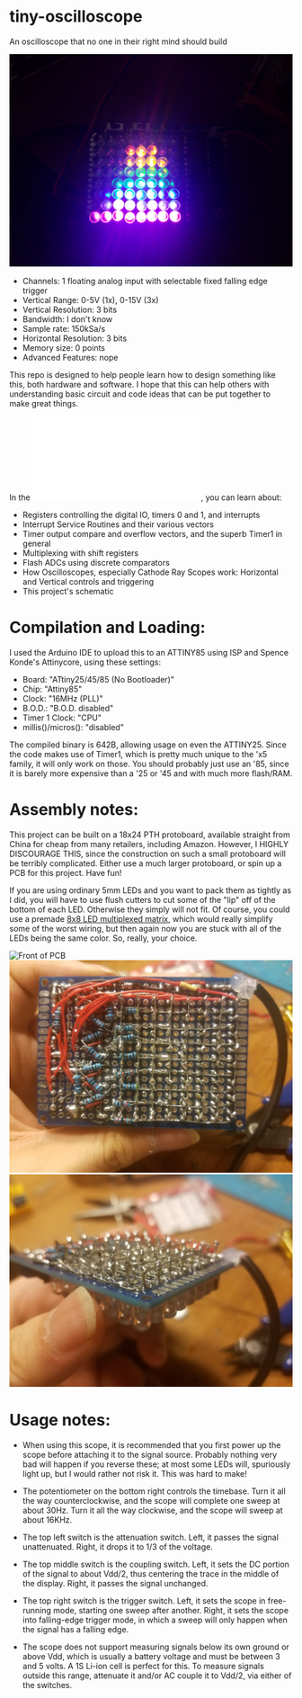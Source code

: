 # tiny-oscilloscope
An oscilloscope that no one in their right mind should build

![Showing a sine wave](assets/sine.jpg)

- Channels: 1 floating analog input with selectable fixed falling edge trigger
- Vertical Range: 0-5V (1x), 0-15V (3x)
- Vertical Resolution: 3 bits
- Bandwidth: I don't know
- Sample rate: 150kSa/s
- Horizontal Resolution: 3 bits
- Memory size: 0 points
- Advanced Features: nope

This repo is designed to help people learn how to design something like this, both hardware and software. I hope that this can help others with understanding basic circuit and code ideas that can be put together to make great things.

In the ![design notes document](/design.md), you can learn about:
- Registers controlling the digital IO, timers 0 and 1, and interrupts
- Interrupt Service Routines and their various vectors
- Timer output compare and overflow vectors, and the superb Timer1 in general
- Multiplexing with shift registers
- Flash ADCs using discrete comparators
- How Oscilloscopes, especially Cathode Ray Scopes work: Horizontal and Vertical controls and triggering
- This project's schematic

# Compilation and Loading:

I used the Arduino IDE to upload this to an ATTINY85 using ISP and Spence Konde's Attinycore, using these settings:

- Board: "ATtiny25/45/85 (No Bootloader)"
- Chip: "Attiny85"
- Clock: "16MHz (PLL)"
- B.O.D.: "B.O.D. disabled"
- Timer 1 Clock: "CPU"
- millis()/micros(): "disabled"

The compiled binary is 642B, allowing usage on even the ATTINY25. Since the code makes use of Timer1, which is pretty much unique to the 'x5 family, it will only work on those. You should probably just use an '85, since it is barely more expensive than a '25 or '45 and with much more flash/RAM.

# Assembly notes:

This project can be built on a 18x24 PTH protoboard, available straight from China for cheap from many retailers, including Amazon. However, I HIGHLY DISCOURAGE THIS, since the construction on such a small protoboard will be  terribly complicated. Either use a much larger protoboard, or spin up a PCB for this project. Have fun!

If you are using ordinary 5mm LEDs and you want to pack them as tightly as I did, you will have to use flush cutters to cut some of the "lip" off of the bottom of each LED. Otherwise they simply will not fit. Of course, you could use a premade [8x8 LED multiplexed matrix](https://www.adafruit.com/product/454), which would really simplify some of the worst wiring, but then again now you are stuck with all of the LEDs being the same color. So, really, your choice.

![Front of PCB](assets/front.png)
![Back of PCB](assets/back.jpg)
![Back of PCB, diagonal view](assets/grid.jpg)

# Usage notes:

- When using this scope, it is recommended that you first power up the scope before attaching it to the signal source. Probably nothing very bad will happen if you reverse these; at most some LEDs will, spuriously light up, but I would rather not risk it. This was hard to make!

- The potentiometer on the bottom right controls the timebase. Turn it all the way counterclockwise, and the scope will complete one sweep at about 30Hz. Turn it all the way clockwise, and the scope will sweep at about 16KHz. 

- The top left switch is the attenuation switch. Left, it passes the signal unattenuated. Right, it drops it to 1/3 of the voltage.

- The top middle switch is the coupling switch. Left, it sets the DC portion of the signal to about Vdd/2, thus centering the trace in the middle of the display. Right, it passes the signal unchanged.

- The top right switch is the trigger switch. Left, it sets the scope in free-running mode, starting one sweep after another. Right, it sets the scope into falling-edge trigger mode, in which a sweep will only happen when the signal has a falling edge.

- The scope does not support measuring signals below its own ground or above Vdd, which is usually a battery voltage and must be between 3 and 5 volts. A 1S Li-ion cell is perfect for this. To measure signals outside this range, attenuate it and/or AC couple it to Vdd/2, via either of the switches. 
